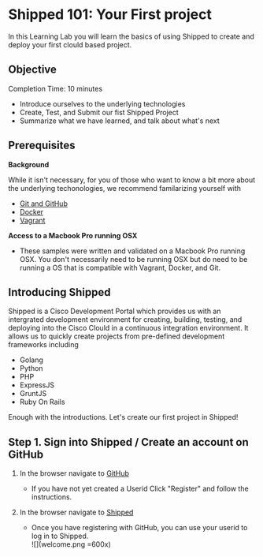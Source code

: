 # Shipped 101: Your First project #

In this Learning Lab you will learn the basics of using Shipped to create and deploy your first clould based project.


## Objective ##

Completion Time: 10 minutes

* Introduce ourselves to the underlying technologies
* Create, Test, and Submit our fist Shipped Project
* Summarize what we have learned, and talk about what's next

## Prerequisites ##

**Background**

While it isn't necessary, for you of those who want to know a bit more about the underlying techonologies, we recommend familarizing yourself with

* [Git and GitHub](https://help.github.com/)
* [Docker](https://docs.docker.com/)
* [Vagrant](https://docs.vagrantup.com/v2/)

**Access to a Macbook Pro running OSX**
* These samples were written and validated on a Macbook Pro running OSX. You don't necessarily need to be running OSX but do need to be running a OS that is compatible with Vagrant, Docker, and Git.     
 
## Introducing Shipped ##

Shipped is a Cisco Development Portal which provides us with an intergrated development environment for creating, building, testing, and deploying into the Cisco Clould in a continuous integration environment. It allows us to quickly create projects from pre-defined development frameworks including

* Golang
* Python
* PHP
* ExpressJS
* GruntJS
* Ruby On Rails

Enough with the introductions. Let's create our first project in Shipped!
## Step 1. Sign into Shipped / Create an account on GitHub


1. In the browser navigate to <a href="https://github.com/" target="_blank">GitHub</a>
    * If you have not yet created a Userid Click "Register" and follow the instructions.
    
2. In the browser navigate to <a href="http://ciscocloud.github.io/shipped/dist/#" target="_blank">Shipped</a>
    * Once you have registering with GitHub, you can use your userid to log in to Shipped.   
![](welcome.png =600x)
    
  
    